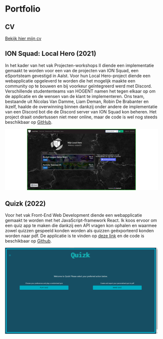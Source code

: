 # Portfolio

## CV

[Bekijk hier mijn cv](/pdf/CV.pdf)

## ION Squad: Local Hero (2021)

In het kader van het vak Projecten-workshops II diende een implementatie gemaakt te worden voor een van de projecten van ION Squad, een eSportsteam gevestigd in Aalst. Voor hun Local Hero-project diende een webapplicatie opgeleverd te worden die het mogelijk maakte een community op te bouwen en bij voorkeur geïntegreerd werd met Discord. Verschillende studententeams van HOGENT namen het tegen elkaar op om de applicatie en de wensen van de klant te implementeren. Ons team, bestaande uit Nicolas Van Damme, Liam Deman, Robin De Brabanter en ikzelf, haalde de overwinning binnen dankzij onder andere de implementatie van een Discord bot die de Discord server van ION Squad kon beheren. Het project draait ondertussen niet meer online, maar de code is wel nog steeds beschikbaar op [GitHub](https://github.com/Mustachipleb/Proj2Aalst-G3).

<img src="images/homepage_localhero.png"/>

## Quizk (2022)

Voor het vak Front-End Web Development diende een webapplicatie gemaakt te worden met het JavaScript-framework React. Ik koos ervoor om een quiz app te maken die dankzij een API vragen kon ophalen en waarmee zowel quizzen gespeeld konden worden als quizzen geëxporteerd konden worden naar pdf. De applicatie is te vinden op [deze link](https://hogent-web.github.io/frontendweb-thomas-2122-jornlammens/) en de code is beschikbaar op [Github](https://github.com/HOGENT-Web/frontendweb-thomas-2122-jornlammens).

<img src="images/homepage_quizk.png"/>
